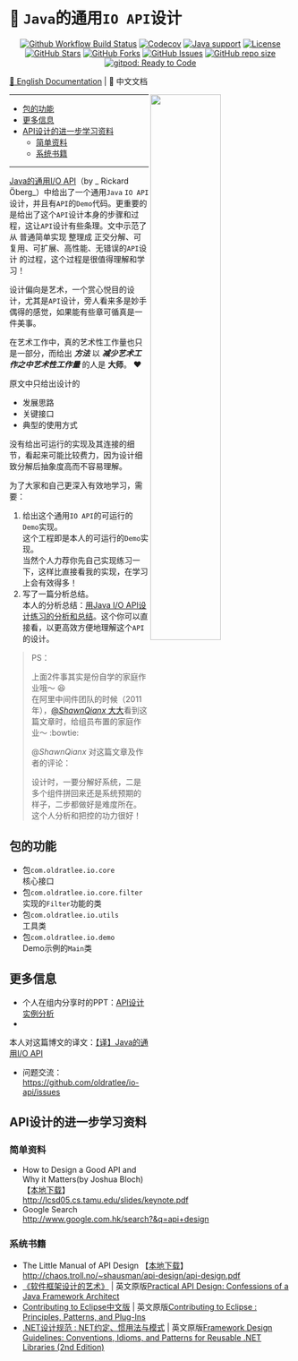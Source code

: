 # 📐 `Java`的通用`IO API`设计

<p align="center">
<a href="https://github.com/oldratlee/io-api/actions/workflows/ci.yaml"><img src="https://img.shields.io/github/actions/workflow/status/oldratlee/io-api/ci.yaml?branch=main&logo=github&logoColor=white" alt="Github Workflow Build Status"></a>
<a href="https://app.codecov.io/gh/oldratlee/io-api/tree/main"><img src="https://img.shields.io/codecov/c/github/oldratlee/io-api/main?logo=codecov&logoColor=white" alt="Codecov"></a>
<a href="https://openjdk.java.net/"><img src="https://img.shields.io/badge/Java-8+-339933?logo=openjdk&logoColor=white" alt="Java support"></a>
<a href="https://www.apache.org/licenses/LICENSE-2.0.html"><img src="https://img.shields.io/github/license/oldratlee/io-api?color=4D7A97&logo=apache" alt="License"></a>
<a href="https://github.com/oldratlee/io-api/stargazers"><img src="https://img.shields.io/github/stars/oldratlee/io-api" alt="GitHub Stars"></a>
<a href="https://github.com/oldratlee/io-api/fork"><img src="https://img.shields.io/github/forks/oldratlee/io-api" alt="GitHub Forks"></a>
<a href="https://github.com/oldratlee/io-api/issues"><img src="https://img.shields.io/github/issues/oldratlee/io-api" alt="GitHub Issues"></a>
<a href="https://github.com/oldratlee/io-api"><img src="https://img.shields.io/github/repo-size/oldratlee/io-api" alt="GitHub repo size"></a>
<a href="https://gitpod.io/#https://github.com/oldratlee/io-api"><img src="https://img.shields.io/badge/Gitpod-ready to code-339933?label=gitpod&logo=gitpod&logoColor=white" alt="gitpod: Ready to Code"></a>
</p>

[:book: English Documentation](README-EN.md) | :book: 中文文档

<a href="#dummy"><img src="https://user-images.githubusercontent.com/1063891/234197656-c664c069-01db-4883-9031-9800644ec9ac.jpg" width="50%" align="right" /></a>

------------------------------

<!-- START doctoc generated TOC please keep comment here to allow auto update -->
<!-- DON'T EDIT THIS SECTION, INSTEAD RE-RUN doctoc TO UPDATE -->

- [包的功能](#%E5%8C%85%E7%9A%84%E5%8A%9F%E8%83%BD)
- [更多信息](#%E6%9B%B4%E5%A4%9A%E4%BF%A1%E6%81%AF)
- [API设计的进一步学习资料](#api%E8%AE%BE%E8%AE%A1%E7%9A%84%E8%BF%9B%E4%B8%80%E6%AD%A5%E5%AD%A6%E4%B9%A0%E8%B5%84%E6%96%99)
    - [简单资料](#%E7%AE%80%E5%8D%95%E8%B5%84%E6%96%99)
    - [系统书籍](#%E7%B3%BB%E7%BB%9F%E4%B9%A6%E7%B1%8D)

<!-- END doctoc generated TOC please keep comment here to allow auto update -->

------------------------------

[Java的通用I/O API](https://github.com/oldratlee/translations/blob/master/generic-io-api-in-java-and-api-design/README.md)（by _
Rickard Öberg_）中给出了一个通用`Java` `IO API`设计，并且有`API`的`Demo`代码。更重要的是给出了这个`API`设计本身的步骤和过程，这让`API`设计有些条理。文中示范了从 普通简单实现 整理成
正交分解、可复用、可扩展、高性能、无错误的`API`设计 的过程，这个过程是很值得理解和学习！

设计偏向是艺术，一个赏心悦目的设计，尤其是`API`设计，旁人看来多是妙手偶得的感觉，如果能有些章可循真是一件美事。

在艺术工作中，真的艺术性工作量也只是一部分，而给出 _**方法**_ 以 _**减少艺术工作之中艺术性工作量**_ 的人是 **大师**。 ❤️

原文中只给出设计的

- 发展思路
- 关键接口
- 典型的使用方式

没有给出可运行的实现及其连接的细节，看起来可能比较费力，因为设计细致分解后抽象度高而不容易理解。

为了大家和自己更深入有效地学习，需要：

1. 给出这个通用`IO API`的可运行的`Demo`实现。  
   这个工程即是本人的可运行的`Demo`实现。  
   当然个人力荐你先自己实现练习一下，这样比直接看我的实现，在学习上会有效得多！
1. 写了一篇分析总结。  
   本人的分析总结：[用Java I/O API设计练习的分析和总结](docs/java-api-design-exercise.md)。这个你可以直接看，以更高效方便地理解这个`API`的设计。

> PS：
>
> 上面2件事其实是份自学的家庭作业哦～ :laughing:  
> 在阿里中间件团队的时候（2011年），[@_ShawnQianx_ 大大](http://weibo.com/shawnqianx)看到这篇文章时，给组员布置的家庭作业～ :bowtie:
>
> @_ShawnQianx_ 对这篇文章及作者的评论：
>
> 设计时，一要分解好系统，二是多个组件拼回来还是系统预期的样子，二步都做好是难度所在。这个人分析和把控的功力很好！

## 包的功能

- 包`com.oldratlee.io.core`  
  核心接口
- 包`com.oldratlee.io.core.filter`  
  实现的`Filter`功能的类
- 包`com.oldratlee.io.utils`  
  工具类
- 包`com.oldratlee.io.demo`  
  Demo示例的`Main`类

## 更多信息

- 个人在组内分享时的PPT：[API设计实例分析](docs/ApiDesignSampleStudy.pptx)
-

本人对这篇博文的译文：[【译】Java的通用I/O API](https://github.com/oldratlee/translations/tree/master/generic-io-api-in-java-and-api-design/README.md)

- 问题交流： https://github.com/oldratlee/io-api/issues

## API设计的进一步学习资料

### 简单资料

- How to Design a Good API and Why it Matters(by Joshua Bloch)
  【[本地下载](docs/How-to-Design-a-Good-API-and-Why-it-Matters-by-Joshua-Bloch.pdf)】  
  <http://lcsd05.cs.tamu.edu/slides/keynote.pdf>
- Google Search  
  <http://www.google.com.hk/search?&q=api+design>

### 系统书籍

- The Little Manual of API Design 【[本地下载](docs/The-Little-Manual-of-API-Design.pdf)】  
  <http://chaos.troll.no/~shausman/api-design/api-design.pdf>
- [《软件框架设计的艺术》](http://book.douban.com/subject/6003832/) |
  英文原版[Practical API Design: Confessions of a Java Framework Architect](http://www.amazon.com/Practical-API-Design-Confessions-Framework/dp/1430243171)
- [Contributing to Eclipse中文版](https://book.douban.com/subject/1219945/) |
  英文原版[Contributing to Eclipse : Principles, Patterns, and Plug-Ins](https://book.douban.com/subject/1610318/)
- [.NET设计规范 : NET约定、惯用法与模式](http://book.douban.com/subject/4805165/) |
  英文原版[Framework Design Guidelines: Conventions, Idioms, and Patterns for Reusable .NET Libraries (2nd Edition)](http://www.amazon.com/Framework-Design-Guidelines-Conventions-Libraries/dp/0321545613)  
